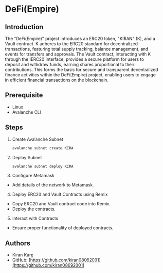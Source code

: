 # DeFi(Empire)

## Introduction

The "DeFi(Empire)" project introduces an ERC20 token, "KIRAN" (K), and a Vault contract. K adheres to the ERC20 standard for decentralized transactions, featuring total supply tracking, balance management, and events for transfers and approvals. The Vault contract, interacting with K through the IERC20 interface, provides a secure platform for users to deposit and withdraw funds, earning shares proportional to their contributions. This forms the basis for secure and transparent decentralized finance activities within the DeFi(Empire) project, enabling users to engage in efficient financial transactions on the blockchain.

## Prerequisite

- Linux
- Avalanche CLI

## Steps

1. Create Avalanche Subnet
   ```bash
   avalanche subnet create KIRA
   ```
2. Deploy Subnet
   ```bash
   avalanche subnet deploy KIRA
   ```
3. Configure Metamask

- Add details of the network to Metamask.

4. Deploy ERC20 and Vault Contracts using Remix

- Copy ERC20 and Vault contract code into Remix.
- Deploy the contracts.

5. Interact with Contracts

- Ensure proper functionality of deployed contracts.

## Authors

- Kiran Karg
- GitHub: [https://github.com/kiran08092001](https://github.com/kiran08092001)
